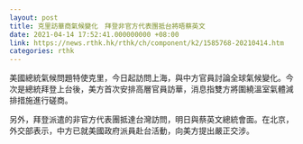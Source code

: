 ```yaml
---
layout: post
title: 克里訪華商氣候變化　拜登非官方代表團抵台將晤蔡英文
date: 2021-04-14 17:52:41.000000000 +08:00
link: https://news.rthk.hk/rthk/ch/component/k2/1585768-20210414.htm
categories: rthk
---
```


美國總統氣候問題特使克里，今日起訪問上海，與中方官員討論全球氣候變化。今次是總統拜登上台後，美方首次安排高層官員訪華，消息指雙方將圍繞溫室氣體減排措施進行磋商。

另外，拜登派遣的非官方代表團抵達台灣訪問，明日與蔡英文總統會面。在北京，外交部表示，中方已就美國政府派員赴台活動，向美方提出嚴正交涉。
